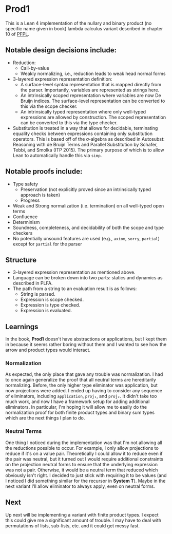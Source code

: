 # **Prod1**

This is a Lean 4 implementation of the nullary and binary product (no specific name given in book) lambda calculus variant described in chapter 10 of [PFPL](http://www.cs.cmu.edu/~rwh/pfpl.html).

## Notable design decisions include:
 * Reduction:
    + Call-by-value
    + Weakly normalizing, i.e., reduction leads to weak head normal forms 
 * 3-layered expression representation definition:
    + A surface-level syntax representation that is mapped directly from the parser. Importantly, variables are represented as strings here.
    + An intrinsically scoped representation where variables are now De Bruijn indices. The surface-level representation can be converted to this via the scope checker.
    + An intrinsically typed representation where only well-typed expressions are allowed by construction. The scoped representation can be converted to this via the type checker.
 * Substitution is treated in a way that allows for decidable, terminating equality checks between expressions containing only substitution operators. This is based off of the σ-algebra as described in Autosubst: Reasoning with de Bruijn Terms and Parallel Substitution by Schafer, Tebbi, and Smolka (ITP 2015). The primary purpose of which is to allow Lean to automatically handle this via `simp`.

## Notable proofs include:
 * Type safety
    + Preservation (not explicitly proved since an intrinsically typed approach is taken)
    + Progress
 * Weak and Strong normalization (i.e. termination) on all well-typed open terms
 * Confluence
 * Determinism
 * Soundness, completeness, and decidability of both the scope and type checkers
 * No potentially unsound features are used (e.g., `axiom`, `sorry`, `partial`) except for `partial` for the parser

## Structure

 * 3-layered expression representation as mentioned above.
 * Language can be broken down into two parts: statics and dynamics as described in PLFA.
 * The path from a string to an evaluation result is as follows:
    + String is parsed.
    + Expression is scope checked.
    + Expression is type checked.
    + Expression is evaluated.

## Learnings

In the book, **Prod1** doesn't have abstractions or applications, but I kept them in because it seems rather boring without them and I wanted to see how the arrow and product types would interact.

### Normalization

As expected, the only place that gave any trouble was normalization. I had to once again generalize the proof that all neutral terms are hereditarily normalizing. Before, the only higher type eliminator was application, but now projections were added. I ended up having to consider any sequence of eliminators, including `application`, `proj₁`, and `proj₂`. It didn't take too much work, and now I have a framework setup for adding additional eliminators. In particular, I'm hoping it will allow me to easily do the normalization proof for both finite product types and binary sum types which are the next things I plan to do.

### Neutral Terms

One thing I noticed during the implementation was that I'm not allowing all the reductions possible to occur. For example, I only allow projections to reduce if it's on a value pair. Theoretically I could allow it to reduce even if the pair was neutral, but it turned out I would require additional constraints on the projection neutral forms to ensure that the underlying expression was not a pair. Otherwise, it would be a neutral term that reduced which obviously isn't right. I decided to just stick with requiring it to be values (and I noticed I did something similar for the recursor in **System T**). Maybe in the next variant I'll allow eliminator to always apply, even on neutral forms.

## Next

Up next will be implementing a variant with finite product types. I expect this could give me a significant amount of trouble. I may have to deal with permutations of lists, sub-lists, etc. and it could get messy fast.
